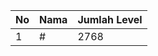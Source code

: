 | No | Nama            | Jumlah Level |
|----|-----------------|--------------|
| 1  | #    |    2768        |
